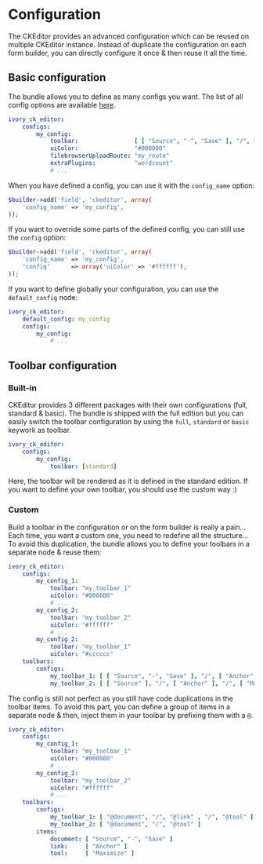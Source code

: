 # Configuration

The CKEditor provides an advanced configuration which can be reused on multiple CKEditor instance. Instead of duplicate
the configuration on each form builder, you can directly configure it once & then reuse it all the time.

## Basic configuration

The bundle allows you to define as many configs you want. The list of all config options are available
[here](http://docs.cksource.com/ckeditor_api/symbols/CKEDITOR.config.html).

``` yaml
ivory_ck_editor:
    configs:
        my_config:
            toolbar:                [ [ "Source", "-", "Save" ], "/", [ "Anchor" ], "/", [ "Maximize" ] ]
            uiColor:                "#000000"
            filebrowserUploadRoute: "my_route"
            extraPlugins:           "wordcount"
            # ...
```

When you have defined a config, you can use it with the `config_name` option:

``` php
$builder->add('field', 'ckeditor', array(
    'config_name' => 'my_config',
));
```

If you want to override some parts of the defined config, you can still use the `config` option:

``` php
$builder->add('field', 'ckeditor', array(
    'config_name' => 'my_config',
    'config'      => array('uiColor' => '#ffffff'),
));
```

If you want to define globally your configuration, you can use the `default_config` node:

``` yaml
ivory_ck_editor:
    default_config: my_config
    configs:
        my_config:
            # ...
```

## Toolbar configuration

### Built-in

CKEditor provides 3 different packages with their own configurations (full, standard & basic). The bundle is shipped
with the full edition but you can easily switch the toolbar configuration by using the `full`, `standard` or `basic`
keywork as toolbar.

``` yaml
ivory_ck_editor:
    configs:
        my_config:
            toolbar: [standard]
```

Here, the toolbar will be rendered as it is defined in the standard edition. If you want to define your own toolbar,
you should use the custom way :)

### Custom

Build a toolbar in the configuration or on the form builder is really a pain... Each time, you want a custom one, you
need to redefine all the structure... To avoid this duplication, the bundle allows you to define your toolbars in a
separate node & reuse them:

``` yaml
ivory_ck_editor:
    configs:
        my_config_1:
            toolbar: "my_toolbar_1"
            uiColor: "#000000"
            # ...
        my_config_2:
            toolbar: "my_toolbar_2"
            uiColor: "#ffffff"
            # ...
        my_config_2:
            toolbar: "my_toolbar_1"
            uiColor: "#cccccc"
    toolbars:
        configs:
            my_toolbar_1: [ [ "Source", "-", "Save" ], "/", [ "Anchor" ], "/", [ "Maximize" ] ]
            my_toolbar_2: [ [ "Source" ], "/", [ "Anchor" ], "/", [ "Maximize" ] ]
```

The config is still not perfect as you still have code duplications in the toolbar items. To avoid this part, you can
define a group of items in a separate node & then, inject them in your toolbar by prefixing them with a `@`.

``` yaml
ivory_ck_editor:
    configs:
        my_config_1:
            toolbar: "my_toolbar_1"
            uiColor: "#000000"
            # ...
        my_config_2:
            toolbar: "my_toolbar_2"
            uiColor: "#ffffff"
            # ...
    toolbars:
        configs:
            my_toolbar_1: [ "@document", "/", "@link" , "/", "@tool" ]
            my_toolbar_2: [ "@document", "/", "@tool" ]
        items:
            document: [ "Source", "-", "Save" ]
            link:     [ "Anchor" ]
            tool:     [ "Maximize" ]
```
